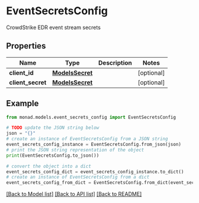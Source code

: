 # EventSecretsConfig

CrowdStrike EDR event stream secrets

## Properties

Name | Type | Description | Notes
------------ | ------------- | ------------- | -------------
**client_id** | [**ModelsSecret**](ModelsSecret.md) |  | [optional] 
**client_secret** | [**ModelsSecret**](ModelsSecret.md) |  | [optional] 

## Example

```python
from monad.models.event_secrets_config import EventSecretsConfig

# TODO update the JSON string below
json = "{}"
# create an instance of EventSecretsConfig from a JSON string
event_secrets_config_instance = EventSecretsConfig.from_json(json)
# print the JSON string representation of the object
print(EventSecretsConfig.to_json())

# convert the object into a dict
event_secrets_config_dict = event_secrets_config_instance.to_dict()
# create an instance of EventSecretsConfig from a dict
event_secrets_config_from_dict = EventSecretsConfig.from_dict(event_secrets_config_dict)
```
[[Back to Model list]](../README.md#documentation-for-models) [[Back to API list]](../README.md#documentation-for-api-endpoints) [[Back to README]](../README.md)


